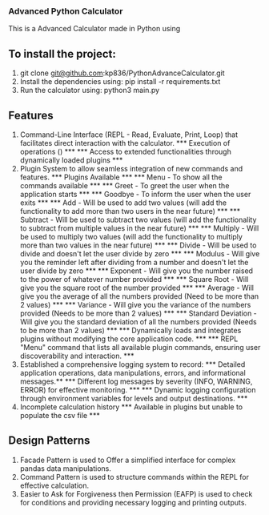 ### Advanced Python Calculator
This is a Advanced Calculator made in Python using 
## To install the project:
1. git clone git@github.com:kp836/PythonAdvanceCalculator.git
2. Install the dependencies using: pip install -r requirements.txt
3. Run the calculator using: python3 main.py

## Features
1. Command-Line Interface (REPL - Read, Evaluate, Print, Loop) that facilitates direct interaction with the calculator. 
*** Execution of operations () ***
*** Access to extended functionalities through dynamically loaded plugins ***
2. Plugin System to allow seamless integration of new commands and features.
    *** Plugins Available ***
        *** Menu - To show all the commands available ***
        *** Greet - To greet the user when the application starts ***
        *** Goodbye - To inform the user when the user exits ***
        *** Add - Will be used to add two values (will add the functionality to add more than two users in the near future) ***
        *** Subtract - Will be used to subtract two values (will  add the functionality to subtract from multiple values in the near future) ***
        *** Multiply - Will be used to multiply two values (will add the functionality to multiply more than two values in the near future) ***
        *** Divide - Will be used to divide and doesn't let the user divide by zero ***
        *** Modulus - Will give you the reminder left after dividing from a number and doesn't let the user divide by zero ***
        *** Exponent - Will give you the number raised to the power of whatever number provided ***
        *** Square Root - Will give you the square root of the number provided ***
        *** Average - Will give you the average of all the numbers provided (Need to be more than 2 values) ***
        *** Variance - Will give you the variance of the numbers provided (Needs to be more than 2 values) ***
        *** Standard Deviation - Will give you the standard deviation of all the numbers provided (Needs to be more than 2 values) ***
    *** Dynamically loads and integrates plugins without modifying the core application code. ***
    *** REPL "Menu" command that lists all available plugin commands, ensuring user discoverability and interaction. ***
3. Established a comprehensive logging system to record:
*** Detailed application operations, data manipulations, errors, and informational messages.**
*** Different log messages by severity (INFO, WARNING, ERROR) for effective monitoring. ***
*** Dynamic logging configuration through environment variables for levels and output destinations. ***
4. Incomplete calculation history 
*** Available in plugins but unable to populate the csv file ***
## Design Patterns 
1. Facade Pattern is used to Offer a simplified interface for complex pandas data manipulations.
2. Command Pattern is used to structure commands within the REPL for effective calculation.
3. Easier to Ask for Forgiveness then Permission (EAFP) is used to check for conditions and providing necessary logging and printing outputs.
